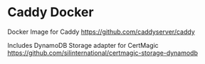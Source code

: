 # Caddy Docker

Docker Image for Caddy https://github.com/caddyserver/caddy

Includes DynamoDB Storage adapter for CertMagic https://github.com/silinternational/certmagic-storage-dynamodb
